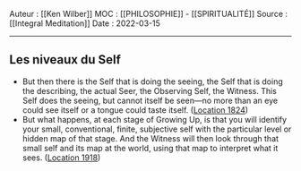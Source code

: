 Auteur : [[Ken Wilber]]
MOC :  [[PHILOSOPHIE]] - [[SPIRITUALITÉ]] 
Source : [[Integral Meditation]]
Date : 2022-03-15
***

## Les niveaux du Self
- But then there is the Self that is doing the seeing, the Self that is doing the describing, the actual Seer, the Observing Self, the Witness. This Self does the seeing, but cannot itself be seen—no more than an eye could see itself or a tongue could taste itself. ([Location 1824](https://readwise.io/to_kindle?action=open&asin=B01BMYXTU0&location=1824))
- But what happens, at each stage of Growing Up, is that you will identify your small, conventional, finite, subjective self with the particular level or hidden map of that stage. And the Witness will then look through that small self and its map at the world, using that map to interpret what it sees. ([Location 1918](https://readwise.io/to_kindle?action=open&asin=B01BMYXTU0&location=1918))
